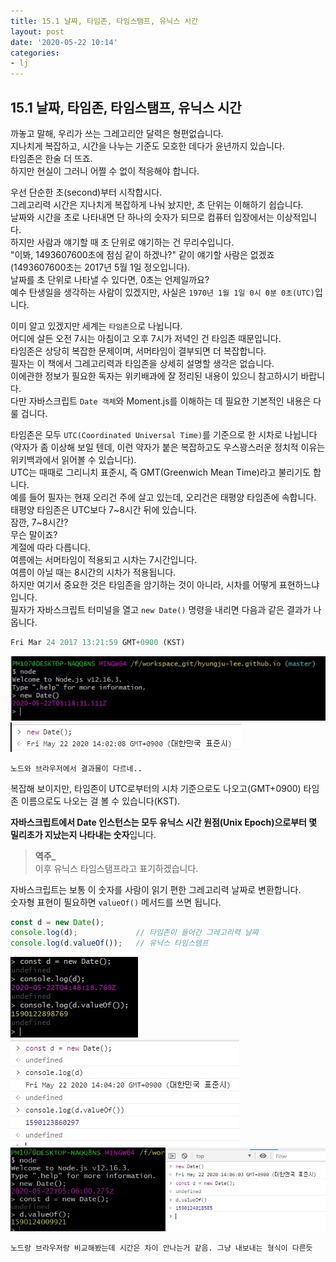 ```yaml
---
title: 15.1 날짜, 타임존, 타임스탬프, 유닉스 시간
layout: post
date: '2020-05-22 10:14'
categories:
- lj
---
```


## 15.1 날짜, 타임존, 타임스탬프, 유닉스 시간

까놓고 말해, 우리가 쓰는 그레고리안 달력은 형편없습니다.  
지나치게 복잡하고, 시간을 나누는 기준도 모호한 데다가 윤년까지 있습니다.  
타임존은 한술 더 뜨죠.  
하지만 현실이 그러니 어쩔 수 없이 적응해야 합니다.

우선 단순한 초(second)부터 시작합시다.  
그레고리력 시간은 지나치게 복잡하게 나눠 놨지만, 초 단위는 이해하기 쉽습니다.  
날짜와 시간을 초로 나타내면 단 하나의 숫자가 되므로 컴퓨터 입장에서는 이상적입니다.  
하지만 사람과 얘기할 때 초 단위로 얘기하는 건 무리수입니다.  
"이봐, 1493607600초에 점심 같이 하겠나?" 같이 얘기할 사람은 없겠죠(1493607600초는 2017년 5월 1일 정오입니다).  
날짜를 초 단위로 나타낼 수 있다면, 0초는 언제일까요?  
예수 탄생일을 생각하는 사람이 있겠지만, 사실은 `1970년 1월 1일 0시 0분 0초(UTC)`입니다.

이미 알고 있겠지만 세계는 `타임존`으로 나뉩니다.  
어디에 살든 오전 7시는 아침이고 오후 7시가 저녁인 건 타임존 때문입니다.  
타임존은 상당히 복잡한 문제이며, 서머타임이 결부되면 더 복잡합니다.  
필자는 이 책에서 그레고리력과 타임존을 상세히 설명할 생각은 없습니다.  
이에관한 정보가 필요한 독자는 위키배과에 잘 정리된 내용이 있으니 참고하시기 바랍니다.  
다만 자바스크립트 `Date 객체`와 Moment.js를 이해하는 데 필요한 기본적인 내용은 다룰 겁니다.  

타임존은 모두 `UTC(Coordinated Universal Time)`를 기준으로 한 시차로 나뉩니다(약자가 좀 이상해 보일 텐데, 이런 약자가 붙은 복잡하고도 
우스꽝스러운 정치적 이유는 위키백과에서 읽어볼 수 있습니다).  
UTC는 때때로 그리니치 표준시, 즉 GMT(Greenwich Mean Time)라고 불리기도 합니다.  
예를 들어 필자는 현재 오리건 주에 살고 있는데, 오리건은 태평양 타임존에 속합니다.  
태평양 타임존은 UTC보다 7~8시간 뒤에 있습니다.  
잠깐, 7~8시간?  
무슨 말이죠?  
계절에 따라 다릅니다.  
여름에는 서머타임이 적용되고 시차는 7시간입니다.  
여름이 아닐 때는 8시간의 시차가 적용됩니다.  
하지만 여기서 중요한 것은 타임존을 암기하는 것이 아니라, 시차를 어떻게 표현하느냐입니다.  
필자가 자바스크립트 터미널을 열고 `new Date()` 명령을 내리면 다음과 같은 결과가 나옵니다.

```javascript
Fri Mar 24 2017 13:21:59 GMT+0900 (KST)
```

![](/static/img/learningjs/image125.jpg)
![](/static/img/learningjs/image127.jpg)

`노드와 브라우저에서 결과물이 다르네..`  

복잡해 보이지만, 타임존이 UTC로부터의 시차 기준으로도 나오고(GMT+0900) 타임존 이름으로도 나오는 걸 볼 수 있습니다(KST).  

**자바스크립트에서 Date 인스턴스는 모두 유닉스 시간 원점(Unix Epoch)으로부터 몇 밀리초가 지났는지 나타내는 숫자**입니다. 

>**역주_**  
>이후 유닉스 타임스탬프라고 표기하겠습니다.

자바스크립트는 보통 이 숫자를 사람이 읽기 편한 그레고리력 날짜로 변환합니다.  
숫자형 표현이 필요하면 `valueOf()` 메서드를 쓰면 됩니다.

```javascript
const d = new Date();
console.log(d);             // 타임존이 들어간 그레고리력 날짜
console.log(d.valueOf());   // 유닉스 타임스템프
```

![](/static/img/learningjs/image126.jpg)
![](/static/img/learningjs/image128.jpg)
![](/static/img/learningjs/image129.jpg)

`노드랑 브라우저랑 비교해봤는데 시간은 차이 안나는거 같음. 그냥 내보내는 형식이 다른듯`